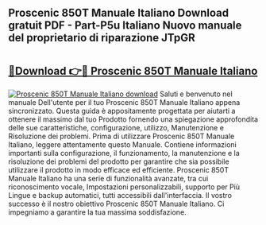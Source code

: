 ## Proscenic 850T Manuale Italiano Download gratuit PDF - Part-P5u Italiano Nuovo manuale del proprietario di riparazione JTpGR

# <h2><a href="http://dffiw23.blite.top/?on=Proscenic+850T+Manuale+Italiano">🔗Download 👉🔴 Proscenic 850T Manuale Italiano</a></h2>

[![Proscenic 850T Manuale Italiano download](https://i.imgur.com/lujVjoI.png)](http://dffiw23.blite.top/?on=Proscenic+850T+Manuale+Italiano)
Saluti e benvenuto nel manuale Dell'utente per il tuo Proscenic 850T Manuale Italiano appena sincronizzato. Questa guida è appositamente progettata per aiutarti a ottenere il massimo dal tuo Prodotto fornendo una spiegazione approfondita delle sue caratteristiche, configurazione, utilizzo, Manutenzione e Risoluzione dei problemi. Prima di utilizzare Proscenic 850T Manuale Italiano, leggere attentamente questo Manuale. Contiene informazioni importanti sulla configurazione, il funzionamento, la manutenzione e la risoluzione dei problemi del prodotto per garantire che sia possibile utilizzare il prodotto in modo efficace ed efficiente. Proscenic 850T Manuale Italiano ha una serie di funzionalità avanzate, tra cui riconoscimento vocale, Impostazioni personalizzabili, supporto per Più Lingue e backup automatici, tutti accessibili dall'interfaccia. Il vostro successo è il nostro obiettivo Proscenic 850T Manuale Italiano. Ci impegniamo a garantire la tua massima soddisfazione.
